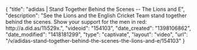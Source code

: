 {
    "title": "adidas | Stand Together Behind the Scenes -- The Lions and E",
    "description": "See the Lions and the English Cricket Team stand together behind the scenes. Show your support for the men in red: http:\/\/a.did.as\/11i529x.",
    "videoid": "154103",
    "date_created": "1398106862",
    "date_modified": "1418181299",
    "type": "captivate",
    "layout": "video",
    "url": "\/v\/adidas-stand-together-behind-the-scenes-the-lions-and-e\/154103"
}